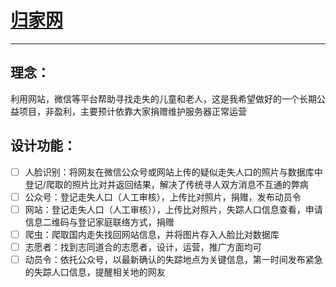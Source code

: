# [归家网](https://www.guijia.org)

------
## 理念：
利用网站，微信等平台帮助寻找走失的儿童和老人，这是我希望做好的一个长期公益项目，非盈利，主要预计依靠大家捐赠维护服务器正常运营
## 设计功能：
- [ ] 人脸识别：将网友在微信公众号或网站上传的疑似走失人口的照片与数据库中登记/爬取的照片比对并返回结果，解决了传统寻人双方消息不互通的弊病
- [ ] 公众号：登记走失人口（人工审核），上传比对照片，捐赠，发布动员令
- [ ] 网站：登记走失人口（人工审核）），上传比对照片，失踪人口信息查看，申请信息二维码与登记家庭联络方式，捐赠
- [ ] 爬虫：爬取国内走失找回网站信息，并将图片存入人脸比对数据库
- [ ] 志愿者：找到志同道合的志愿者，设计，运营，推广方面均可
- [ ] 动员令：依托公众号，以最新确认的失踪地点为关键信息，第一时间发布紧急的失踪人口信息，提醒相关地的网友
